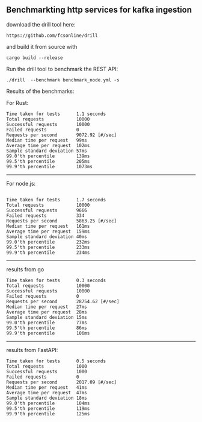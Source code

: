 ## Benchmarkting http services for kafka ingestion

download the drill tool here: 

`https://github.com/fcsonline/drill`

and build it from source with 

`cargo build --release`

Run the drill tool to benchmark the REST API: 

`./drill  --benchmark benchmark_node.yml -s`


Results of the benchmarks: 

For Rust: 
```
Time taken for tests      1.1 seconds
Total requests            10000
Successful requests       10000
Failed requests           0
Requests per second       9072.92 [#/sec]
Median time per request   99ms
Average time per request  102ms
Sample standard deviation 57ms
99.0'th percentile        139ms
99.5'th percentile        205ms
99.9'th percentile        1073ms
```
---

For node.js:

```

Time taken for tests      1.7 seconds
Total requests            10000
Successful requests       9666
Failed requests           334
Requests per second       5863.25 [#/sec]
Median time per request   161ms
Average time per request  159ms
Sample standard deviation 40ms
99.0'th percentile        232ms
99.5'th percentile        233ms
99.9'th percentile        234ms
```

---

results from go
```
Time taken for tests      0.3 seconds
Total requests            10000
Successful requests       10000
Failed requests           0
Requests per second       28754.62 [#/sec]
Median time per request   27ms
Average time per request  28ms
Sample standard deviation 15ms
99.0'th percentile        77ms
99.5'th percentile        86ms
99.9'th percentile        106ms

```

---

results from FastAPI:

```
Time taken for tests      0.5 seconds
Total requests            1000
Successful requests       1000
Failed requests           0
Requests per second       2017.09 [#/sec]
Median time per request   41ms
Average time per request  47ms
Sample standard deviation 18ms
99.0'th percentile        104ms
99.5'th percentile        119ms
99.9'th percentile        125ms

```
